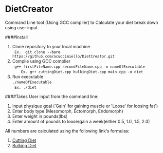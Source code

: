 # DietCreator
Command Line tool (Using GCC complier) to Calculate your diet break down using user input

####Install
1. Clone repository to your local machine   
 ``` Ex.  git clone --bare https://github.com/acucciniello/DietCreator.git```
2. Compile using GCC complier  
 ``` g++ firstFileName.cpp secondFileName.cpp -o nameOfExecutable```  
 ```    Ex. g++ cuttingDiet.cpp bulkingDiet.cpp main.cpp -o diet```
3. Run executable  
    `./nameOfExecutable`  
    ` Ex. ./diet`

####Takes User input from the command line:
1. Input physique goal ('Gain' for gaining muscle or 'Loose' for loosing fat')
2. Enter body type (Mesomorph, Ectomorph, Endomorph)
3. Enter weight in pounds(lbs)
4. Enter amount of pounds to loose/gain a week(either 0.5, 1.0, 1.5, 2.0) 


All numbers are calculated using the following link's formulas:

1. [Cutting Diet](http://www.simplyshredded.com/layne-norton-the-most-effective-cutting-diet.html)
2. [Bulking Diet](http://sefnach.com/index/the_ultimate_bulking_guide_for_maximum_muscle_gains_written_by_chris_martinez/0-52)
